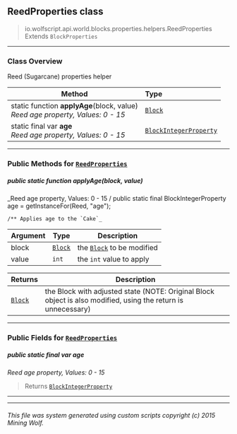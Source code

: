 ## ReedProperties __class__

>io.wolfscript.api.world.blocks.properties.helpers.ReedProperties
>Extends `BlockProperties`

---

### Class Overview

Reed (Sugarcane) properties helper

Method | Type   
--- | :--- 
static function __applyAge__(block, value) <br> _Reed age property, Values: 0 - 15_ | [`Block`](..\..\Block.md)
static final var __age__ <br> _Reed age property, Values: 0 - 15_ | [`BlockIntegerProperty`](..\BlockIntegerProperty.md)



---


### Public Methods for [`ReedProperties`](ReedProperties.md)

##### <a id='applyage'></a>public static function __applyAge__(block, value)

_Reed age property, Values: 0 - 15 /
    public static final BlockIntegerProperty age = getInstanceFor(Reed, "age");

    /** Applies age to the `Cake`_

Argument | Type | Description  
--- | --- | --- 
block | [`Block`](..\..\Block.md) | the [`Block`](..\..\Block.md) to be modified
value | `int` | the `int` value to apply

Returns | Description
--- | --- 
[`Block`](..\..\Block.md) | the Block with adjusted state (NOTE: Original Block object is also modified, using the return is unnecessary)


---

### Public Fields for [`ReedProperties`](ReedProperties.md)

##### <a id='age'></a>public static final var __age__

_Reed age property, Values: 0 - 15_

>Returns
>  [`BlockIntegerProperty`](..\BlockIntegerProperty.md)

---
---


###### This file was system generated using custom scripts copyright (c) 2015 Mining Wolf.
	

